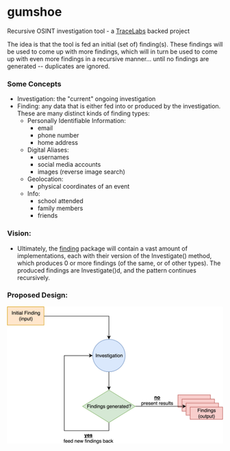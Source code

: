 # gumshoe

Recursive OSINT investigation tool - a [TraceLabs](https://tracelabs.org) backed project

The idea is that the tool is fed an initial (set of) finding(s). These findings will be used to come up with more findings, which will in turn be used to come up with even more findings in a recursive manner... until no findings are generated -- duplicates are ignored.

### Some Concepts

- Investigation: the "current" ongoing investigation
- Finding: any data that is either fed into or produced by the investigation. These are many distinct kinds of finding types:
	- Personally Identifiable Information:
		- email
		- phone number
		- home address
	- Digital Aliases:
		- usernames
		- social media accounts
		- images (reverse image search)
	- Geolocation: 
		- physical coordinates of an event
	- Info:
		- school attended
		- family members
		- friends
		
### Vision:

- Ultimately, the [finding](https://github.com/tracelabs/gumshoe/tree/master/finding) package will contain a vast amount of implementations, each with their version of the Investigate() method, which produces 0 or more findings (of the same, or of other types). The produced findings are Investigate()d, and the pattern continues recursively.
 
### Proposed Design:

![](./docs/assets/initial_design.png)
